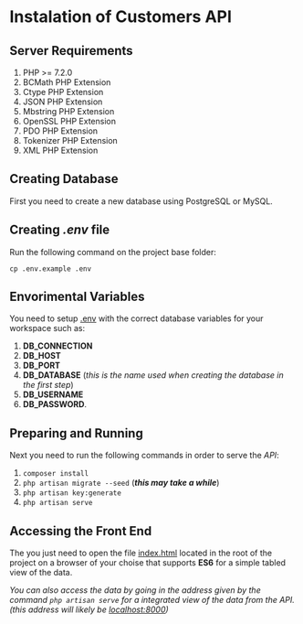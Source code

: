
# Instalation of Customers API

## Server Requirements

1. PHP >= 7.2.0
2. BCMath PHP Extension
3. Ctype PHP Extension
4. JSON PHP Extension
5. Mbstring PHP Extension
6. OpenSSL PHP Extension
7. PDO PHP Extension
8. Tokenizer PHP Extension
9. XML PHP Extension

## Creating Database

First you need to create a new database using PostgreSQL or MySQL.

## Creating ***.env*** file

Run the following command on the project base folder:

```cp .env.example .env```

## Envorimental Variables

You need to setup [.env](.env) with the correct database variables for your workspace such as:
 1. **DB_CONNECTION**
 2. **DB_HOST**
 3. **DB_PORT**
 4. **DB_DATABASE** (*this is the name used when creating the database in the first step*)
 5. **DB_USERNAME**
 6. **DB_PASSWORD**.

## Preparing and Running

Next you need to run the following commands in order to serve the *API*:

1.  ```composer install```
2. ```php artisan migrate --seed``` (***this may take a while***)
3. ```php artisan key:generate```
4. ```php artisan serve```

## Accessing the Front End

The you just need to open the file [index.html](index.html) located in the root of the project on a browser of your choise that supports **ES6** for a simple tabled view of the data.

*You can also access the data by going in the address given by the command ```php artisan serve``` for a integrated view of the data from the API. (this address will likely be [localhost:8000](http://localhost:8000))*